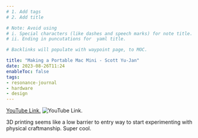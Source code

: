 ```yaml
---
# 1. Add tags
# 2. Add title

# Note: Avoid using 
# i. Special characters (like dashes and speech marks) for note title. 
# ii. Ending in puncutations for  yaml title.  

# Backlinks will populate with waypoint page, to MOC. 

title: "Making a Portable Mac Mini - Scott Yu-Jan"
date: 2023-08-26T11:24
enableToc: false
tags:
- resonance-journal
- hardware
- design
---
```


[YouTube Link.](https://www.youtube.com/watch?v=XFZ5l9SaIVw)
![YouTube Link.](https://www.youtube.com/watch?v=KMO67C98eyc)

3D printing seems like a low barrier to entry way to start experimenting with physical craftmanship. 
Super cool. 

